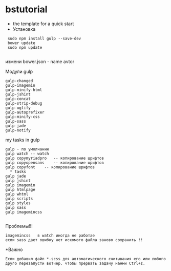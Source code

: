 # bstutorial
* the template for a quick start
* Установка

```
 sudo npm install gulp --save-dev
 bower update
 sudo npm update
 
``` 
измени bower.json - name   avtor

Модули gulp
```
gulp-changed
gulp-imagemin
gulp-minify-html
gulp-jshint
gulp-concat
gulp-strip-debug
gulp-uglify
gulp-autoprefixer
gulp-minify-css
gulp-sass
gulp-jade
gulp-notify
```

my tasks in gulp
```
gulp - по умолчанию 
gulp watch -- watch
gulp copymyriadpro   -- копирование шрифтов 
gulp copyopensans    -- копирование шрифтов 
gulp copyfont    -- копирование шрифтов 
  * tasks  
gulp jade
gulp jshint
gulp imagemin
gulp htmlpage
gulp whtml
gulp scripts
gulp styles
gulp sass
gulp imagemincss  


```

Проблемы!!!
```
imagemincss   в watch иногда не работае 
если sass дает ошибку нет искомого файла заново сохранить !!

```
*Важно
```
Если добавил файл *.scss для автоматического считывания его или любого друго перезапусти вотчер. чтобы прервать задачу нажми Ctrl+z.
